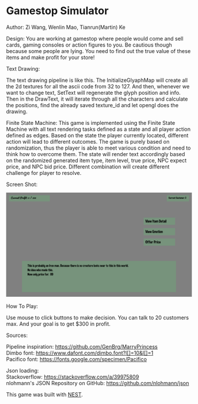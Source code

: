 # Gamestop Simulator

Author: Zi Wang, Wenlin Mao, Tianrun(Martin) Ke

Design: You are working at gamestop where people would come and sell cards, gaming consoles or action figures to you. Be cautious though because some people are lying. You need to find out the true value of these items and make profit for your store!

Text Drawing: 

The text drawing pipeline is like this. The InitializeGlyaphMap will create all the 2d textures for all the ascii code from 32 to 127. And then, whenever we want to change text, SetText will regenerate the glyph position and info. Then in the DrawText, it will iterate through all the characters and calculate the positions, find the already saved texture_id and let opengl does the drawing.

Finite State Machine: 
This game is implemented using the Finite State Machine with all text rendering tasks defined as a state and
all player action defined as edges. Based on the state the player currently located,
different action will lead to different outcomes. The game is purely based on randomization,
thus the player is able to meet various condition and need to think how to overcome them.
The state will render text accordingly based on the randomized generated item type, item level, true price, NPC expect price,
and NPC bid price. Different combination will create different challenge for player to resolve.

Screen Shot:

![Screen Shot](screenshot.png)

How To Play:

Use mouse to click buttons to make decision. You can talk to 20 customers max. And your goal is to get $300 in profit.

Sources: 

Pipeline inspiration: https://github.com/GenBrg/MarryPrincess \
Dimbo font: https://www.dafont.com/dimbo.font?l[]=10&l[]=1 \
Pacifico font: https://fonts.google.com/specimen/Pacifico

Json loading: \
Stackoverflow: https://stackoverflow.com/a/39975809 \
nlohmann's JSON Repository on GitHub: https://github.com/nlohmann/json

This game was built with [NEST](NEST.md).

